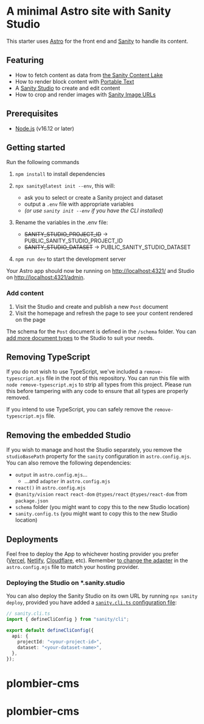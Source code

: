 # A minimal Astro site with Sanity Studio

This starter uses [Astro](https://astro.build/) for the front end and [Sanity](https://sanity.io/) to handle its content.

## Featuring

- How to fetch content as data from [the Sanity Content Lake](https://www.sanity.io/docs/datastore)
- How to render block content with [Portable Text](https://www.sanity.io/docs/presenting-block-text)
- A [Sanity Studio](https://www.sanity.io/docs/sanity-studio) to create and edit content
- How to crop and render images with [Sanity Image URLs](https://www.sanity.io/docs/presenting-images)

## Prerequisites

- [Node.js](https://nodejs.org/en/) (v16.12 or later)

## Getting started

Run the following commands

1. `npm install` to install dependencies
2. `npx sanity@latest init --env`, this will:

   - ask you to select or create a Sanity project and dataset
   - output a `.env` file with appropriate variables
   - _(or use `sanity init --env` if you have the CLI installed)_

3. Rename the variables in the .env file:

   - ~~SANITY_STUDIO_PROJECT_ID~~ → PUBLIC_SANITY_STUDIO_PROJECT_ID
   - ~~SANITY_STUDIO_DATASET~~ → PUBLIC_SANITY_STUDIO_DATASET

4. `npm run dev` to start the development server

Your Astro app should now be running on [http://localhost:4321/](http://localhost:4321/) and Studio on [http://localhost:4321/admin](http://localhost:4321/).

### Add content

1. Visit the Studio and create and publish a new `Post` document
2. Visit the homepage and refresh the page to see your content rendered on the page

The schema for the `Post` document is defined in the `/schema` folder. You can [add more document types](https://www.sanity.io/docs/schema-types) to the Studio to suit your needs.

## Removing TypeScript

If you do not wish to use TypeScript, we've included a `remove-typescript.mjs` file in the root of this repository. You can run this file with `node remove-typescript.mjs` to strip all types from this project. Please run this before tampering with any code to ensure that all types are properly removed.

If you intend to use TypeScript, you can safely remove the `remove-typescript.mjs` file.

## Removing the embedded Studio

If you wish to manage and host the Studio separately, you remove the `studioBasePath` property for the `sanity` configuration in `astro.config.mjs`. You can also remove the following dependencies:

- `output` in `astro.config.mjs`…
  - …and `adapter` in `astro.config.mjs`
- `react()` in `astro.config.mjs`
- `@sanity/vision` `react` `react-dom` `@types/react` `@types/react-dom` from `package.json`
- `schema` folder (you might want to copy this to the new Studio location)
- `sanity.config.ts` (you might want to copy this to the new Studio location)

## Deployments

Feel free to deploy the App to whichever hosting provider you prefer ([Vercel](https://vercel.com/), [Netlify](https://netlify.com), [Cloudflare](https://pages.cloudflare.com/), etc). Remember [to change the adapter](https://docs.astro.build/en/guides/server-side-rendering/#adding-an-adapter) in the `astro.config.mjs` file to match your hosting provider.

### Deploying the Studio on \*\.sanity.studio

You can also deploy the Sanity Studio on its own URL by running `npx sanity deploy`, provided you have added a [`sanity.cli.ts` configuration file](https://www.sanity.io/docs/cli):

```ts
// sanity.cli.ts
import { defineCliConfig } from "sanity/cli";

export default defineCliConfig({
  api: {
    projectId: "<your-project-id>",
    dataset: "<your-dataset-name>",
  },
});
```
# plombier-cms
# plombier-cms
